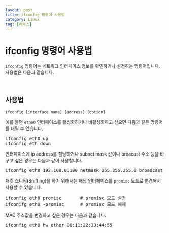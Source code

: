 ```yaml
---
layout: post
title: ifconfig 명령어 사용법
category: Linux
tag: [리눅스]
---
```

# ifconfig 명령어 사용법

`ifconfig` 명령어는 네트워크 인터페이스 정보를 확인하거나 설정하는 명령어입니다. 사용법은 다음과 같습니다.

<br>

## 사용법

~~~
ifconfig [interface name] [address] [option]
~~~

예를 들면 `etho0` 인터페이스를 활성화하거나 비활성화하고 싶으면 다음과 같은 명령어를 내릴 수 있습니다.

<pre class="prettyprint">
ifconfig eth0 up
ifconfig eth down
</pre>

인터페이스에 ip address를 할당하거나 subnet mask 값이나 broacast 주소 등을 바꾸고 싶은 경우는 다음과 같이 사용합니다.

<pre class="prettyprint">
ifconfig eth0 192.168.0.100 netmask 255.255.255.0 broadcast 192.168.0.255 up
</pre>

패킷 스니핑(Sniffing)을 하기 위해서는 해당 인터페이스를 `promisc` 모드로 변경해서 사용할 수 있습니다.

<pre class="prettyprint">
ifconfig eth0 promisc       # promisc 모드 설정
ifconifg eth0 -promisc      # promisc 모드 해제
</pre>

MAC 주소값을 변경하고 싶은 경우는 다음과 같습니다.

<pre class="prettyprint">
ifconfig eth0 hw ether 00:11:22:33:44:55
</pre>